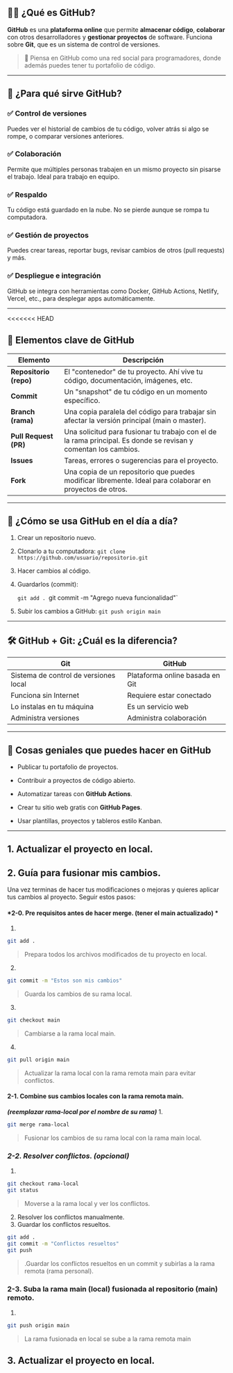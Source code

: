 ## 🧑‍💻 ¿Qué es GitHub?

**GitHub** es una **plataforma online** que permite **almacenar código**, **colaborar** con otros desarrolladores y **gestionar proyectos** de software. Funciona sobre **Git**, que es un sistema de control de versiones.

> 📌 Piensa en GitHub como una red social para programadores, donde además puedes tener tu portafolio de código.

---

## 🔧 ¿Para qué sirve GitHub?

### ✅ Control de versiones

Puedes ver el historial de cambios de tu código, volver atrás si algo se rompe, o comparar versiones anteriores.

### ✅ Colaboración

Permite que múltiples personas trabajen en un mismo proyecto sin pisarse el trabajo. Ideal para trabajo en equipo.

### ✅ Respaldo

Tu código está guardado en la nube. No se pierde aunque se rompa tu computadora.

### ✅ Gestión de proyectos

Puedes crear tareas, reportar bugs, revisar cambios de otros (pull requests) y más.

### ✅ Despliegue e integración

GitHub se integra con herramientas como Docker, GitHub Actions, Netlify, Vercel, etc., para desplegar apps automáticamente.

---
<<<<<<< HEAD

## 🧩 Elementos clave de GitHub

|Elemento|Descripción|
|---|---|
|**Repositorio (repo)**|El "contenedor" de tu proyecto. Ahí vive tu código, documentación, imágenes, etc.|
|**Commit**|Un "snapshot" de tu código en un momento específico.|
|**Branch (rama)**|Una copia paralela del código para trabajar sin afectar la versión principal (main o master).|
|**Pull Request (PR)**|Una solicitud para fusionar tu trabajo con el de la rama principal. Es donde se revisan y comentan los cambios.|
|**Issues**|Tareas, errores o sugerencias para el proyecto.|
|**Fork**|Una copia de un repositorio que puedes modificar libremente. Ideal para colaborar en proyectos de otros.|

---

## 🧠 ¿Cómo se usa GitHub en el día a día?

1. Crear un repositorio nuevo.
    
2. Clonarlo a tu computadora:
    `git clone https://github.com/usuario/repositorio.git`
    
3. Hacer cambios al código.
    
4. Guardarlos (commit):
    
    `git add .
    `git commit -m "Agrego nueva funcionalidad"`
    
5. Subir los cambios a GitHub:
    `git push origin main`
    

---

## 🛠️ GitHub + Git: ¿Cuál es la diferencia?

|Git|GitHub|
|---|---|
|Sistema de control de versiones local|Plataforma online basada en Git|
|Funciona sin Internet|Requiere estar conectado|
|Lo instalas en tu máquina|Es un servicio web|
|Administra versiones|Administra colaboración|

---

## 🚀 Cosas geniales que puedes hacer en GitHub

- Publicar tu portafolio de proyectos.
    
- Contribuir a proyectos de código abierto.
    
- Automatizar tareas con **GitHub Actions**.
    
- Crear tu sitio web gratis con **GitHub Pages**.
    
- Usar plantillas, proyectos y tableros estilo Kanban.
---
## **1. Actualizar el proyecto en local.**
## **2. Guía para fusionar mis cambios.**
Una vez terminas de hacer tus modificaciones o mejoras y quieres aplicar tus cambios al proyecto. Seguir estos pasos:
#### *2-0. Pre requisitos antes de hacer merge. (tener el main actualizado) *
1. 
```bash
git add .
```
>Prepara todos los archivos modificados de tu proyecto en local.

2. 
```bash
git commit -m "Estos son mis cambios"
```
>Guarda los cambios de su rama local.

3. 
```bash
git checkout main
```
>Cambiarse a la rama local main.

4. 
```bash
git pull origin main
```
>Actualizar la rama local con la rama remota main para evitar conflictos.

#### **2-1. Combine sus cambios locales con la rama remota main.** 
***(reemplazar rama-local por el nombre de su rama)***
1. 
```bash
git merge rama-local
```
>Fusionar los cambios de su rama local con la rama main local.

### *2-2.  Resolver conflictos. (opcional)*
1. 
```bash
git checkout rama-local
git status
```
>Moverse a la rama local y ver los conflictos.

2. Resolver los conflictos manualmente.
3. Guardar los conflictos resueltos.
```bash
git add .
git commit -m "Conflictos resueltos"
git push
```
>.Guardar los conflictos resueltos en un commit y subirlas a la rama remota (rama personal).

### 2-3. Suba la rama main (local) fusionada al repositorio (main) remoto.
1. 
```bash
git push origin main
```
>La rama fusionada en local se sube a la rama remota main


## **3. Actualizar el proyecto en local.**

